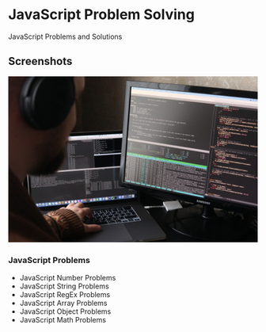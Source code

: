 # JavaScript Problem Solving
JavaScript Problems and Solutions

## Screenshots

<img src="https://raw.githubusercontent.com/jayedrashid/necessary_cloud_files/main/pexels-mikhail-fesenko-coding-problem-solve.jpg">
  
### JavaScript Problems
- JavaScript Number Problems
- JavaScript String Problems
- JavaScript RegEx Problems
- JavaScript Array Problems
- JavaScript Object Problems
- JavaScript Math Problems


